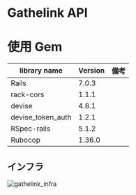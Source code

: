 # Gathelink API

# 使用 Gem

| library name      | Version | 備考 |
| ----------------- | ------- | ---- |
| Rails             | 7.0.3   |      |
| rack-cors         | 1.1.1   |      |
| devise            | 4.8.1   |      |
| devise_token_auth | 1.2.1   |      |
| RSpec-rails       | 5.1.2   |      |
| Rubocop           | 1.36.0  |      |

## インフラ

![gathelink_infra](https://user-images.githubusercontent.com/74496398/199693584-18919ded-507d-40b0-8587-2de9e9337aab.png)
